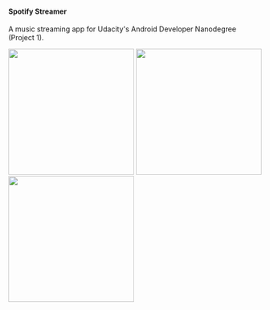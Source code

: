 #### Spotify Streamer

A music streaming app for Udacity's Android Developer Nanodegree (Project 1).

<img src="https://github.com/mjhassanpur/spotify-streamer/blob/master/images/artist_search.png" width="250">
<img src="https://github.com/mjhassanpur/spotify-streamer/blob/master/images/top_tracks.png" width="250">
<img src="https://github.com/mjhassanpur/spotify-streamer/blob/master/images/player.png" width="250">
